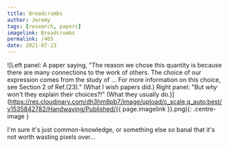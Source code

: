 ```yaml
---
title: Breadcrumbs
author: Jeremy
tags: [research, papers]
imagelink: Breadcrumbs
permalink: /465
date: 2021-07-23
---
```


![Left panel: A paper saying, "The reason we chose this quantity is because there are many connections to the work of others. The choice of our expression comes from the study of ... For more information on this choice, see Section 2 of Ref.(23)." (What I wish papers did.) Right panel: "But *why* won't they explain their choices?!" (What they usually do.)](https://res.cloudinary.com/dh3hm8pb7/image/upload/c_scale,q_auto:best/v1535842782/Handwaving/Published/{{ page.imagelink }}.png){: .centre-image }

I'm sure it's just common-knowledge, or something else so banal that it's not worth wasting pixels over...

